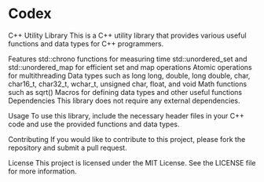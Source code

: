 # Codex
C++ Utility Library
This is a C++ utility library that provides various useful functions and data types for C++ programmers.

Features
std::chrono functions for measuring time
std::unordered_set and std::unordered_map for efficient set and map operations
Atomic operations for multithreading
Data types such as long long, double, long double, char, char16_t, char32_t, wchar_t, unsigned char, float, and void
Math functions such as sqrt()
Macros for defining data types and other useful functions
Dependencies
This library does not require any external dependencies.

Usage
To use this library, include the necessary header files in your C++ code and use the provided functions and data types.

Contributing
If you would like to contribute to this project, please fork the repository and submit a pull request.

License
This project is licensed under the MIT License. See the LICENSE file for more information.
